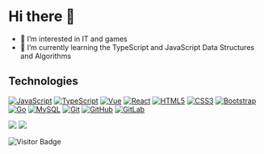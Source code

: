 # Hi there 👋

- 👀 I’m interested in IT and games
- 🌱 I’m currently learning the TypeScript and JavaScript Data Structures and Algorithms

## Technologies

[![JavaScript](https://img.shields.io/badge/-JavaScript-black?style=plastic&logo=javascript)](https://developer.mozilla.org/docs/Web/JavaScript)
[![TypeScript](https://img.shields.io/badge/-TypeScript-black?style=plastic&logo=typescript)](https://www.typescriptlang.org)
[![Vue](https://img.shields.io/badge/-Vue-64B587?style=flat-square&logo=Vue)](https://cn.vuejs.org)
[![React](https://img.shields.io/badge/-React-black?style=flat-square&logo=react)](https://zh-hans.reactjs.org)
[![HTML5](https://img.shields.io/badge/-HTML5-E34F26?style=flat-square&logo=html5&logoColor=white)](https://developer.mozilla.org/zh-CN/docs/Web/HTML)
[![CSS3](https://img.shields.io/badge/-CSS3-1572B6?style=flat-square&logo=css3)](https://developer.mozilla.org/zh-CN/docs/Web/CSS)
[![Bootstrap](https://img.shields.io/badge/-Bootstrap-black?style=plastic&logo=Bootstrap)](https://getbootstrap.com)
[![Go](https://img.shields.io/badge/-Go-black?style=plastic&logo=Go)](https://golang.google.cn/)
[![MySQL](https://img.shields.io/badge/-MySQL-50789D?style=flat-square&logo=mysql&logoColor=white)](https://www.mysql.com)
[![Git](https://img.shields.io/badge/-Git-black?style=flat-square&logo=git)](https://git-scm.com)
[![GitHub](https://img.shields.io/badge/-GitHub-181717?style=flat-square&logo=github)](https://github.com)
[![GitLab](https://img.shields.io/badge/-GitLab-FCA121?style=flat-square&logo=gitlab)](https://about.gitlab.com/)

<a href="https://github.com/anuraghazra/github-readme-stats"></a>
  <img src="https://github-readme-stats.vercel.app/api?username=leechaojie&show_icons=true&theme=dracula&hide_border=true">
</a>
<a href="https://github.com/anuraghazra/convoychat">
  <img src ="https://github-readme-stats.vercel.app/api/top-langs/?username=leechaojie&show_icons=true&theme=dracula&hide_border=true">
</a>

![Visitor Badge](https://visitor-badge.laobi.icu/badge?page_id=leechaojie.leechaojie)
